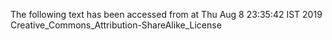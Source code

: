The following text has been accessed from at Thu Aug 8 23:35:42 IST 2019
Creative_Commons_Attribution-ShareAlike_License
